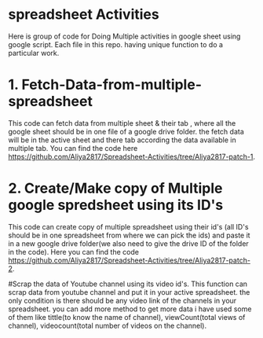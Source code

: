 # spreadsheet Activities
Here is group of code for Doing Multiple activities in google sheet using google script.
Each file in this repo. having unique function to do a particular work. 

# 1. Fetch-Data-from-multiple-spreadsheet 
This code can fetch data from multiple sheet & their tab , where all the google sheet should be in one file of a google drive folder. the fetch data will be in the active sheet and there tab  according the data available in multiple tab. You can find the code here https://github.com/Aliya2817/Spreadsheet-Activities/tree/Aliya2817-patch-1.

# 2. Create/Make copy of Multiple google spredsheet using its ID's
This code can create copy of multiple spreadsheet using their id's (all ID's should be in one spreadsheet from where we can pick the ids) and paste it in a new google drive folder(we also need to give the drive ID of the folder in the code). Here you can find the code https://github.com/Aliya2817/Spreadsheet-Activities/tree/Aliya2817-patch-2.

#Scrap the data of Youtube channel using its video id's.
This function can scrap data from youtube channel and put it in your active spreadsheet. the only condition is there should be any video link of the channels in your spreadsheet.
you can add more method to get more data i have used some of them like tittle(to know the name of channel), viewCount(total views of channel), videocount(total number of videos on the channel).  



